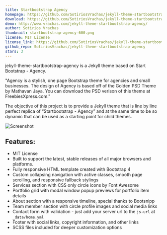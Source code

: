```yaml
---
title: Startbootstrap Agency
homepage: https://github.com/SotiriosVrachas/jekyll-theme-startbootstrap-agency/
download: https://github.com/SotiriosVrachas/jekyll-theme-startbootstrap-agency/archive/master.zip
demo: http://www.vrachas.com/jekyll-theme-startbootstrap-agency/
author: Sotirios Vrachas
thumbnail: startbootstrap-agency-600.png
license: MIT License
license_link: https://github.com/SotiriosVrachas/jekyll-theme-startbootstrap-agency/blob/master/LICENSE.txt
github_repo: SotiriosVrachas/jekyll-theme-startbootstrap-agency
stars: 3
---
```

jekyll-theme-startbootstrap-agency is a Jekyll theme based on Start Bootstrap - Agency.

"Agency is a stylish, one page Bootstrap theme for agencies and small businesses. The design of Agency is based off of the Golden PSD Theme by Mathavan Jaya. You can download the PSD verison of this theme at FreebiesXpress.com."

The objective of this project is to provide a Jekyll theme that is line by line perfect replica of “Startbootstrap - Agency” and at the same time to be so dynamic that can be used as a starting point for child themes.

![Screenshot](https://startbootstrap.com/assets/img/templates/agency.jpg)


## Features:
- MIT License
- Built to support the latest, stable releases of all major browsers and platforms.
- Fully responsive HTML template created with Bootstrap 4
- Custom collapsing navigation with active classes, smooth page scrolling, and responsive fallback stylings
- Services section with CSS only circle icons by Font Awesome
- Portfolio grid with modal window popup previews for portfolio item details
- About section with a responsive timeline, special thanks to Bootsnipp
- Team member section with circle profile images and social media links
- Contact form with validation - just add your server url to the `js-url` at `_data/home.yml`
- Footer with social links, copyright information, and other links
- SCSS files included for deeper customization options

